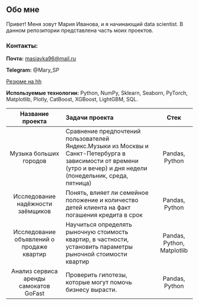 ## Обо мне

Привет! Меня зовут Мария Иванова, и я начинающий data scientist. В данном репозитории представлена часть моих проектов. 

### Контакты:

**Почта:** masiavka96@mail.ru

**Telegram:** @Mary_SP

[Резюме на hh](https://disk.yandex.ru/i/8yO9kwSOkv2tGg)

**Используемые технологии:** Python, NumPy, Sklearn, Seaborn, PyTorch, Matplotlib, Plotly, CatBoost, XGBoost, LightGBM, SQL.


| Название проекта | Задачи проекта           | Стек                    | 
| :--------------------: | :--------------------- |:---------------------------:|
| Музыка больших городов | Сравнение предпочтений пользователей Яндекс.Музыки из Москвы и Санкт-Петербурга в зависимости от времени (утро и вечер) и дня недели (понедельник, среда, пятница)           | Pandas, Python  
| Исследование надёжности заёмщиков | Понять, влияет ли семейное положение и количество детей клиента на факт погашения кредита в срок  | Pandas, Python                    | 
| Исследование объявлений о продаже квартир | Научиться определять рыночную стоимость квартир, в частности, установить параметры рыночной стоимости квартир  | Pandas, Python, Matplotlib                   | 
| Анализ сервиса аренды самокатов GoFast | Проверить гипотезы, которые могут помочь бизнесу вырасти.  | Pandas, Python      | 
